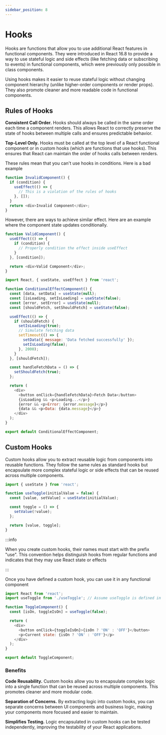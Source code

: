 ```yaml
---
sidebar_position: 8
---
```


# Hooks

Hooks are functions that allow you to use additional React features in
functional components. They were introduced in React 16.8 to provide a way to
use stateful logic and side effects (like fetching data or subscribing to
events) in functional components, which were previously only possible in class
components.

Using hooks makes it easier to reuse stateful logic without changing component
hierarchy (unlike higher-order components or render props). They also promote
cleaner and more readable code in functional components.

## Rules of Hooks

**Consistent Call Order.** Hooks should always be called in the same order each
time a component renders. This allows React to correctly preserve the state of
hooks between multiple calls and ensures predictable behavior.

**Top-Level Only.** Hooks must be called at the top level of a React functional
component or in custom hooks (which are functions that use hooks). This ensures
that React can maintain the order of hooks calls between renders.

These rules mean that you can't use hooks in conditions. Here is a bad example

```javascript
function InvalidComponent() {
  if (condition) {
    useEffect(() => {
      // This is a violation of the rules of hooks
    }, []);
  }
  return <div>Invalid Component</div>;
}
```

However, there are ways to achieve similar effect. Here are an example where the
component state updates conditionally.

```javascript
function ValidComponent() {
  useEffect(() => {
    if (condition) {
      // Properly condition the effect inside useEffect
    }
  }, [condition]);

  return <div>Valid Component</div>;
}
```

```javascript
import React, { useState, useEffect } from 'react';

function ConditionalEffectComponent() {
  const [data, setData] = useState(null);
  const [isLoading, setIsLoading] = useState(false);
  const [error, setError] = useState(null);
  const [shouldFetch, setShouldFetch] = useState(false);

  useEffect(() => {
    if (shouldFetch) {
      setIsLoading(true);
      // Simulate fetching data
      setTimeout(() => {
        setData({ message: 'Data fetched successfully' });
        setIsLoading(false);
      }, 2000);
    }
  }, [shouldFetch]);

  const handleFetchData = () => {
    setShouldFetch(true);
  };

  return (
    <div>
      <button onClick={handleFetchData}>Fetch Data</button>
      {isLoading && <p>Loading...</p>}
      {error && <p>Error: {error.message}</p>}
      {data && <p>Data: {data.message}</p>}
    </div>
  );
}

export default ConditionalEffectComponent;
```

## Custom Hooks

Custom hooks allow you to extract reusable logic from components into reusable
functions. They follow the same rules as standard hooks but encapsulate more
complex stateful logic or side effects that can be reused across multiple
components.

```javascript title="useToggle.js"
import { useState } from 'react';

function useToggle(initialValue = false) {
  const [value, setValue] = useState(initialValue);

  const toggle = () => {
    setValue(!value);
  };

  return [value, toggle];
}
```

:::info

When you create custom hooks, their names must start with the prefix "use". This
convention helps distinguish hooks from regular functions and indicates that
they may use React state or effects

:::

Once you have defined a custom hook, you can use it in any functional component

```javascript title="ToggleComponent.jsx"
import React from 'react';
import useToggle from './useToggle'; // Assume useToggle is defined in a separate file

function ToggleComponent() {
  const [isOn, toggleIsOn] = useToggle(false);

  return (
    <div>
      <button onClick={toggleIsOn}>{isOn ? 'ON' : 'OFF'}</button>
      <p>Current state: {isOn ? 'ON' : 'OFF'}</p>
    </div>
  );
}

export default ToggleComponent;
```

### Benefits

**Code Reusability.** Custom hooks allow you to encapsulate complex logic into a
single function that can be reused across multiple components. This promotes
cleaner and more modular code.

**Separation of Concerns.** By extracting logic into custom hooks, you can
separate concerns between UI components and business logic, making your
components more focused and easier to maintain.

**Simplifies Testing.** Logic encapsulated in custom hooks can be tested
independently, improving the testability of your React applications.
